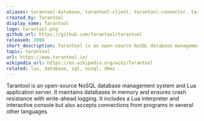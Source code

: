 ```yaml
---
aliases: tarantool-database, tarantool-client, tarantool-connector, tarantool-stored-procedures,  tarantool-nosql-database, tarantool-driver, vshard
created_by: Tarantool
display_name: Tarantool
logo: tarantool.png
github_url: https://github.com/tarantool/tarantool
released: 2008
short_description: Tarantool is an open-source NoSQL database management system and Lua application server.
topic: tarantool
url: https://www.tarantool.io/
wikipedia_url: https://en.wikipedia.org/wiki/Tarantool
related: lua, database, sql, nosql, dbms
---
```

Tarantool is an open-source NoSQL database management system and Lua application server. It maintains databases in memory and ensures crash resistance with write-ahead logging. It includes a Lua interpreter and interactive console but also accepts connections from programs in several other languages.
